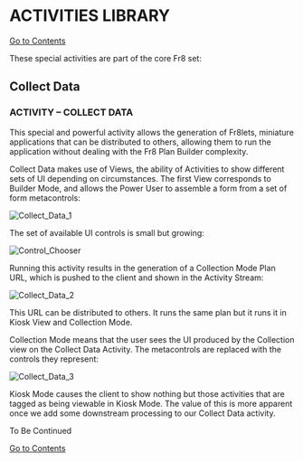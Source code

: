 # ACTIVITIES LIBRARY
[Go to Contents](https://github.com/Fr8org/Fr8Core/blob/master/Docs/Home.md) 

These special activities are part of the core Fr8 set:

## Collect Data

### ACTIVITY – COLLECT DATA

This special and powerful activity allows the generation of Fr8lets, miniature applications that can be distributed to others, allowing them to run the application without dealing with the Fr8 Plan Builder complexity.

Collect Data makes use of Views, the ability of Activities to show different sets of UI depending on circumstances. The first View corresponds to Builder Mode, and allows the Power User to assemble a form from a set of form metacontrols:

![Collect_Data_1](https://github.com/Fr8org/Fr8Core/blob/master/Docs/img/ActivitiesLibrary_Collect_Data_1.png)

The set of available UI controls is small but growing:

![Control_Chooser](https://github.com/Fr8org/Fr8Core/blob/master/Docs/img/ActivitiesLibrary_Control_Chooser.png)

Running this activity results in the generation of a Collection Mode Plan URL, which is pushed to the client and shown in the Activity Stream:

![Collect_Data_2](https://github.com/Fr8org/Fr8Core/blob/master/Docs/img/ActivitiesLibrary_Collect_Data_2.png)

This URL can be distributed to others. It runs the same plan but it runs it in Kiosk View and Collection Mode.

Collection Mode means that the user sees the UI produced by the Collection view on the Collect Data Activity. The metacontrols are replaced with the controls they represent:

![Collect_Data_3](https://github.com/Fr8org/Fr8Core/blob/master/Docs/img/ActivitiesLibrary_Collect_Data_3.png)

Kiosk Mode causes the client to show nothing but those activities that are tagged as being viewable in Kiosk Mode. The value of this is more apparent once we add some downstream processing to our Collect Data activity.

To Be Continued

[Go to Contents](https://github.com/Fr8org/Fr8Core/blob/master/Docs/Home.md) 
